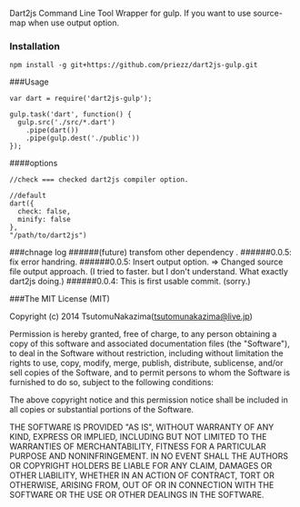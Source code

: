 Dart2js Command Line Tool Wrapper for gulp. 
If you want to use source-map when use output option.

### Installation
```
npm install -g git+https://github.com/priezz/dart2js-gulp.git
```

###Usage

```
var dart = require('dart2js-gulp');

gulp.task('dart', function() {
  gulp.src('./src/*.dart')
    .pipe(dart())
    .pipe(gulp.dest('./public'))
});
```

####options
```
//check === checked dart2js compiler option.

//default
dart({
  check: false,
  minify: false
},
"/path/to/dart2js")
```
###chnage log
######(future) transfom other dependency .
######0.0.5: fix error handring.
######0.0.5: Insert output option.
			 => Changed source file output approach. 
			(I tried to faster. but I don't understand. What exactly dart2js doing.)
######0.0.4: This is first usable commit.
			(sorry.)

###The MIT License (MIT)

Copyright (c) 2014 TsutomuNakazima(tsutomunakazima@live.jp)

Permission is hereby granted, free of charge, to any person obtaining a copy
of this software and associated documentation files (the "Software"), to deal
in the Software without restriction, including without limitation the rights
to use, copy, modify, merge, publish, distribute, sublicense, and/or sell
copies of the Software, and to permit persons to whom the Software is
furnished to do so, subject to the following conditions:

The above copyright notice and this permission notice shall be included in
all copies or substantial portions of the Software.

THE SOFTWARE IS PROVIDED "AS IS", WITHOUT WARRANTY OF ANY KIND, EXPRESS OR
IMPLIED, INCLUDING BUT NOT LIMITED TO THE WARRANTIES OF MERCHANTABILITY,
FITNESS FOR A PARTICULAR PURPOSE AND NONINFRINGEMENT. IN NO EVENT SHALL THE
AUTHORS OR COPYRIGHT HOLDERS BE LIABLE FOR ANY CLAIM, DAMAGES OR OTHER
LIABILITY, WHETHER IN AN ACTION OF CONTRACT, TORT OR OTHERWISE, ARISING FROM,
OUT OF OR IN CONNECTION WITH THE SOFTWARE OR THE USE OR OTHER DEALINGS IN
THE SOFTWARE.
